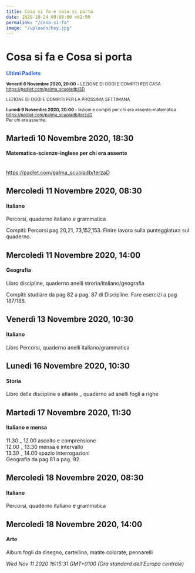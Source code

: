 ```yaml
---
title: Cosa si fa e cosa si porta
date: 2020-10-24 09:08:00 +02:00
permalink: "/cosa-si-fa"
image: "/uploads/boy.jpg"
---
```


# Cosa si fa e Cosa si porta
<span style="color:#2B65CF">__Ultimi Padlets__</span> 

<sup>__Venerdì 6 Novembre 2020, 20:00__ - LEZIONE DI OGGI E COMPITI PER CASA
<br><a href="https://padlet.com/palma_scuoladb/3D" id="ow570" __is_owner="true">https://padlet.com/palma_scuoladb/3D</a><br><br>LEZIONE DI OGGI E COMPITI PER LA PROSSIMA SETTIMANA  </sup>

<sup>__Lunedì 9 Novembre 2020, 20:00__ - lezioni e compiti per chi era assente-matematica
<br><a href="https://padlet.com/palma_scuoladb/terzaD" id="ow529" __is_owner="true">https://padlet.com/palma_scuoladb/terzaD</a><br>Per chi era assente.  </sup>

## Martedì 10 Novembre 2020, 18:30
#### Matematica-scienze-inglese per chi era assente
<br><a href="https://padlet.com/palma_scuoladb/terzaD" id="ow559" __is_owner="true">https://padlet.com/palma_scuoladb/terzaD</a>  
## Mercoledì 11 Novembre 2020, 08:30
#### Italiano
Percorsi, quaderno italiano e grammatica  
  
Compiti: Percorsi pag 20,21, 73,152,153. Finire lavoro sulla punteggiatura sul quaderno.  
## Mercoledì 11 Novembre 2020, 14:00
#### Geografia
Libro discipline, quaderno anelli stroria/italiano/geografia  
  
Compiti: studiare da pag 82 a pag. 87 di Discipline. Fare esercizi a pag 187/188.  
## Venerdì 13 Novembre 2020, 10:30
#### Italiano
Libro Percorsi, quaderno anelli italiano/grammatica  
## Lunedì 16 Novembre 2020, 10:30
#### Storia
Libro delle discipline e atlante _ quaderno ad anelli fogli a righe  
## Martedì 17 Novembre 2020, 11:30
#### Italiano e mensa
11.30 _ 12.00 ascolto e comprensione   
12.00 _ 13.30 mensa e intervallo  
13.30 _ 14.00 spazio interrogazioni  
Geografia da pag 81 a pag. 92.  
## Mercoledì 18 Novembre 2020, 08:30
#### Italiano
Percorsi, quaderno italiano e grammatica  
## Mercoledì 18 Novembre 2020, 14:00
#### Arte
Album fogli da disegno, cartellina, matite colorate, pennarelli  

_Wed Nov 11 2020 16:15:31 GMT+0100 (Ora standard dell’Europa centrale)_